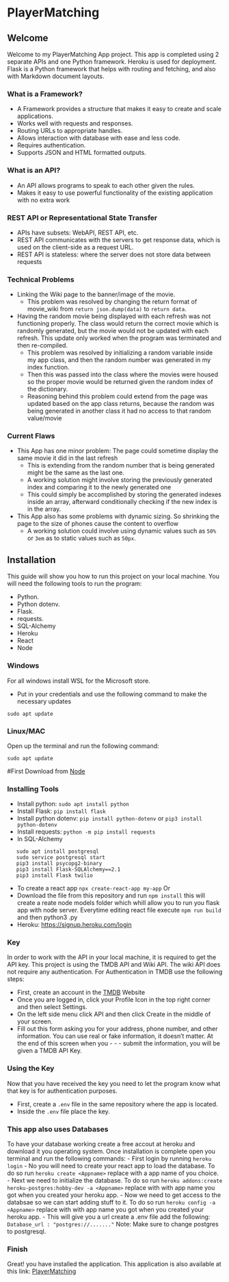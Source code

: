 # PlayerMatching

## Welcome

Welcome to my PlayerMatching App project. This app is completed using 2 separate APIs and one Python framework. Heroku is used for deployment.
Flask is a Python framework that helps with routing and fetching, and also with Markdown document layouts.

### What is a Framework?

- A Framework provides a structure that makes it easy to create and scale applications.
- Works well with requests and responses.
- Routing URLs to appropriate handles.
- Allows interaction with database with ease and less code.
- Requires authentication.
- Supports JSON and HTML formatted outputs.

### What is an API?

- An API allows programs to speak to each other given the rules.
- Makes it easy to use powerful functionality of the existing application with no extra work

### REST API or Representational State Transfer

- APIs have subsets: WebAPI, REST API, etc.
- REST API communicates with the servers to get response data, which is used on the client-side as a request URL.
- REST API is stateless: where the server does not store data between requests

### Technical Problems

- Linking the Wiki page to the banner/image of the movie.
  - This problem was resolved by changing the return format of movie_wiki from `return json.dump(data)` to `return data`.
- Having the random movie being displayed with each refresh was not functioning properly. The class would return the correct movie which is randomly generated, but the movie would not be updated with each refresh. This update only worked when the program was terminated and then re-compiled.
  - This problem was resolved by initializing a random variable inside my app class, and then the random number was generated in my index function.
  - Then this was passed into the class where the movies were housed so the proper movie would be returned given the random index of the dictionary.
  - Reasoning behind this problem could extend from the page was updated based on the app class returns, because the random was being generated in another class it had no access to that random value/movie

### Current Flaws

- This App has one minor problem: The page could sometime display the same movie it did in the last refresh
  - This is extending from the random number that is being generated might be the same as the last one.
  - A working solution might involve storing the previously generated index and comparing it to the newly generated one
  - This could simply be accomplished by storing the generated indexes inside an array, afterward conditionally checking if the new index is in the array.
- This App also has some problems with dynamic sizing. So shrinking the page to the size of phones cause the content to overflow
  - A working solution could involve using dynamic values such as `50%` or `3em` as to static values such as `50px`.

## Installation

This guide will show you how to run this project on your local machine. You will need the following tools to run the program:

- Python.
- Python dotenv.
- Flask.
- requests.
- SQL-Alchemy
- Heroku
- React
- Node

### Windows

For all windows install WSL for the Microsoft store.

- Put in your credentials and use the following command to make the necessary updates

```
sudo apt update
```

### Linux/MAC

Open up the terminal and run the following command:

```
sudo apt update
```

#First Download from [Node](https://nodejs.org/en/download/)

### Installing Tools

- Install python: `sudo apt install python`
- Install Flask: `pip install flask`
- Install python dotenv: `pip install python-dotenv` or `pip3 install python-dotenv`
- Install requests: `python -m pip install requests`
- In SQL-Alchemy

```
   sudo apt install postgresql
   sudo service postgresql start
   pip3 install psycopg2-binary
   pip3 install Flask-SQLAlchemy==2.1
   pip3 install Flask twilio
```

- To create a react app `npx create-react-app my-app`
  Or
- Download the file from this repository and run `npm install` this will create a reate node models folder which whill allow you to run you flask app with node server. Everytime editing react file execute `npm run build` and then python3 <appname>.py
- Heroku: https://signup.heroku.com/login

### Key

In order to work with the API in your local machine, it is required to get the API key. This project is using the TMDB API and Wiki API. The wiki API does not require any authentication.
For Authentication in TMDB use the following steps:

- First, create an account in the [TMDB](https://www.themoviedb.org/?language=en-US) Website
- Once you are logged in, click your Profile Icon in the top right corner and then select Settings.
- On the left side menu click API and then click Create in the middle of your screen.
- Fill out this form asking you for your address, phone number, and other information. You can use real or fake information, it doesn’t matter. At the end of this screen when you - - - submit the information, you will be given a TMDB API Key.

### Using the Key

Now that you have received the key you need to let the program know what that key is for authentication purposes.

- First, create a `.env` file in the same repository where the app is located.
- Inside the `.env` file place the key.

### This app also uses Databases

To have your database working create a free accout at heroku and download it you operating system. Once installation is complete open you terminal and run the following commands: - First login by running `heroku login` - No you will need to create your react app to load the database. To do so run `heroku create <Appname>` replace <Appname> with a app name of you choice. - Next we need to initialize the database. To do so run `heroku addons:create heroku-postgres:hobby-dev -a <Appname>` replace <Appname> with with app name you got when you created your heroku app. - Now we need to get access to the databsae so we can start adding stuff to it. To do so run `heroku config -a <Appname>` replace <Appname> with with app name you got when you created your heroku app. - This will give you a url create a .env file add the following:
` Database_url : "postgres://......." `
Note: Make sure to change postgres to postgresql.

### Finish

Great! you have installed the application.
This application is also available at this link: [PlayerMatching](https://infinite-plateau-54557.herokuapp.com/)
